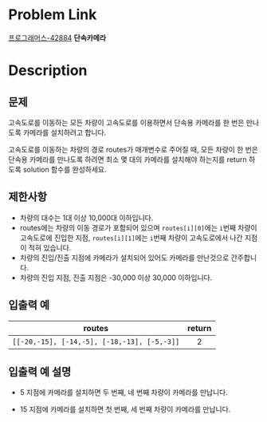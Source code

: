 # Problem Link
<!-- 문제이름을 간략하게 써주세요! ex) 백준-nnn, 프로그래머스-nnn-->
[프로그래머스-42884][url] __단속카메라__


# Description
## 문제
고속도로를 이동하는 모든 차량이 고속도로를 이용하면서 단속용 카메라를 한 번은 만나도록 카메라를 설치하려고 합니다.

고속도로를 이동하는 차량의 경로 routes가 매개변수로 주어질 때, 모든 차량이 한 번은 단속용 카메라를 만나도록 하려면 최소 몇 대의 카메라를 설치해야 하는지를 return 하도록 solution 함수를 완성하세요.

## 제한사항

- 차량의 대수는 1대 이상 10,000대 이하입니다.
- routes에는 차량의 이동 경로가 포함되어 있으며 `routes[i][0]`에는 `i`번째 차량이 고속도로에 진입한 지점, `routes[i][1]`에는 `i`번째 차량이 고속도로에서 나간 지점이 적혀 있습니다.
- 차량의 진입/진출 지점에 카메라가 설치되어 있어도 카메라를 만난것으로 간주합니다.
- 차량의 진입 지점, 진출 지점은 -30,000 이상 30,000 이하입니다.

## 입출력 예
|routes|return|
|:------:|:------:|
|`[[-20,-15], [-14,-5], [-18,-13], [-5,-3]]`|2|
## 입출력 예 설명
- 5 지점에 카메라를 설치하면 두 번째, 네 번째 차량이 카메라를 만납니다.

- 15 지점에 카메라를 설치하면 첫 번째, 세 번째 차량이 카메라를 만납니다.



<!-- 여기에 문제링크를 넣어주세요!-->
[url]: https://school.programmers.co.kr/learn/courses/30/lessons/42884
